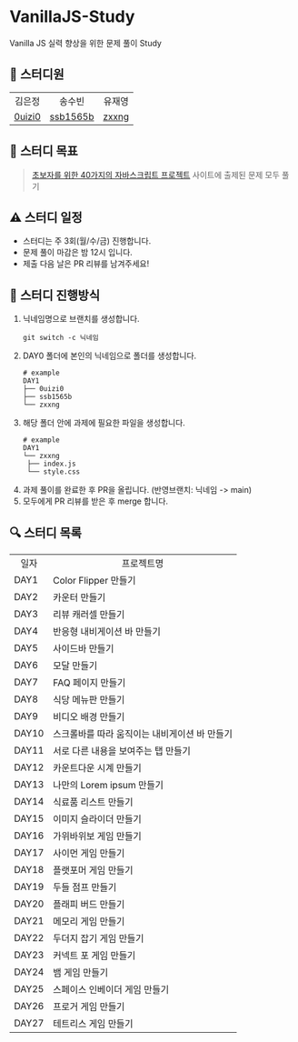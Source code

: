 # VanillaJS-Study

Vanilla JS 실력 향상을 위한 문제 풀이 Study

## 🚀 스터디원

<table>
	<tr align="center">
		<td>김은정</td>
		<td>송수빈</td>
		<td>유재영</td>
	</tr>
	<tr align="center">
		<td><a href='https://github.com/0uizi0'>0uizi0</a></td>
		<td><a href='https://github.com/ssb1565b'>ssb1565b</a></td>
		<td><a href='https://github.com/zxxng'>zxxng</a></td>
	</tr>
</table>

## 🎯 스터디 목표

> <a href="https://www.freecodecamp.org/korean/news/javascript-projects-for-beginners/">초보자를 위한 40가지의 자바스크립트 프로젝트</a> 사이트에 출제된 문제 모두 풀기

## ⚠️ 스터디 일정

- 스터디는 주 3회(월/수/금) 진행합니다.<br>
- 문제 풀이 마감은 밤 12시 입니다.<br>
- 제출 다음 날은 PR 리뷰를 남겨주세요!

## 📌 스터디 진행방식

1. 닉네임명으로 브랜치를 생성합니다.
   ```
   git switch -c 닉네임
   ```
2. DAY0 폴더에 본인의 닉네임으로 폴더를 생성합니다.
   ```shell
   # example
   DAY1
   ├── 0uizi0
   ├── ssb1565b
   └── zxxng
   ```
3. 해당 폴더 안에 과제에 필요한 파일을 생성합니다.
   ```shell
   # example
   DAY1
   └── zxxng
    ├── index.js
    └── style.css
   ```
4. 과제 풀이를 완료한 후 PR을 올립니다. (반영브랜치: 닉네임 -> main)
5. 모두에게 PR 리뷰를 받은 후 merge 합니다.


## 🔍 스터디 목록

<table>
  <tr align="center">
    <td>일자</td>
    <td>프로젝트명</td>
  </tr>
  <tr>
    <td>DAY1</td>
    <td>Color Flipper 만들기</td>
  </tr>
  <tr>
    <td>DAY2</td>
    <td>카운터 만들기</td>
  </tr>
  <tr>
    <td>DAY3</td>
    <td>리뷰 캐러셀 만들기</td>
  </tr>
  <tr>
    <td>DAY4</td>
    <td>반응형 내비게이션 바 만들기</td>
  </tr>
  <tr>
    <td>DAY5</td>
    <td>사이드바 만들기</td>
  </tr>
  <tr>
    <td>DAY6</td>
    <td>모달 만들기</td>
  </tr>
  <tr>
    <td>DAY7</td>
    <td>FAQ 페이지 만들기</td>
  </tr>
  <tr>
    <td>DAY8</td>
    <td>식당 메뉴판 만들기</td>
  </tr>
  <tr>
    <td>DAY9</td>
    <td>비디오 배경 만들기</td>
  </tr>
  <tr>
    <td>DAY10</td>
    <td>스크롤바를 따라 움직이는 내비게이션 바 만들기</td>
  </tr>
  <tr>
    <td>DAY11</td>
    <td>서로 다른 내용을 보여주는 탭 만들기</td>
  </tr>
  <tr>
    <td>DAY12</td>
    <td>카운트다운 시계 만들기</td>
  </tr>
  <tr>
    <td>DAY13</td>
    <td>나만의 Lorem ipsum 만들기</td>
  </tr>
  <tr>
    <td>DAY14</td>
    <td>식료품 리스트 만들기</td>
  </tr>
  <tr>
    <td>DAY15</td>
    <td>이미지 슬라이더 만들기</td>
  </tr>
  <tr>
    <td>DAY16</td>
    <td>가위바위보 게임 만들기</td>
  </tr>
  <tr>
    <td>DAY17</td>
    <td>사이먼 게임 만들기</td>
  </tr>
  <tr>
    <td>DAY18</td>
    <td>플랫포머 게임 만들기</td>
  </tr>
  <tr>
    <td>DAY19</td>
    <td>두들 점프 만들기</td>
  </tr>
  <tr>
    <td>DAY20</td>
    <td>플래피 버드 만들기</td>
  </tr>
  <tr>
    <td>DAY21</td>
    <td>메모리 게임 만들기</td>
  </tr>
  <tr>
    <td>DAY22</td>
    <td>두더지 잡기 게임 만들기</td>
  </tr>
  <tr>
    <td>DAY23</td>
    <td>커넥트 포 게임 만들기</td>
  </tr>
  <tr>
    <td>DAY24</td>
    <td>뱀 게임 만들기</td>
  </tr>
  <tr>
    <td>DAY25</td>
    <td>스페이스 인베이더 게임 만들기</td>
  </tr>
  <tr>
    <td>DAY26</td>
    <td>프로거 게임 만들기</td>
  </tr>
  <tr>
    <td>DAY27</td>
    <td>테트리스 게임 만들기</td>
  </tr>
</table>
